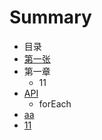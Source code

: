 # Summary

* 目录
* [第一张](di_yi_zhang.md)
* 第一章
   * 11
* [API](api.md)
   * forEach
* [aa](aa.md)
* [11](11.md)

